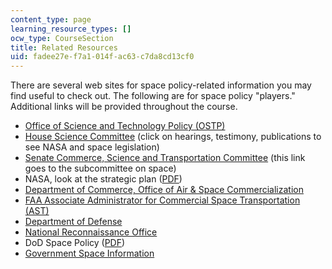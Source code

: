 ```yaml
---
content_type: page
learning_resource_types: []
ocw_type: CourseSection
title: Related Resources
uid: fadee27e-f7a1-014f-ac63-c7da8cd13cf0
---
```


There are several web sites for space policy-related information you may find useful to check out. The following are for space policy "players." Additional links will be provided throughout the course.

*   [Office of Science and Technology Policy (OSTP)](http://www.ostp.gov/)
*   [House Science Committee](https://science.house.gov/) (click on hearings, testimony, publications to see NASA and space legislation)
*   [Senate Commerce, Science and Transportation Committee](http://www.senate.gov/~commerce/issues/space.htm) (this link goes to the subcommittee on space)
*   NASA, look at the strategic plan ([PDF](http://www.nasa.gov/pdf/1968main_strategi.pdf))
*   [Department of Commerce, Office of Air & Space Commercialization](http://www.space.commerce.gov/)
*   [FAA Associate Administrator for Commercial Space Transportation (AST)](http://www.faa.gov/)
*   [Department of Defense](http://www.defenselink.mil/)
*   [National Reconnaissance Office](http://www.nro.mil/)
*   DoD Space Policy ([PDF](http://www.dtic.mil/whs/directives/corres/pdf/310010p.pdf))
*   [Government Space Information](http://www.hq.nasa.gov/office/pao/History/presrep00/home.html)